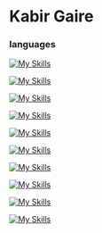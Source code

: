 # Kabir Gaire

### languages

[![My Skills](https://skillicons.dev/icons?i=html,css,js)](https://skillicons.dev)


[![My Skills](https://skillicons.dev/icons?i=nodejs)](https://skillicons.dev)


[![My Skills](https://skillicons.dev/icons?i=vue)](https://skillicons.dev)


[![My Skills](https://skillicons.dev/icons?i=php,laravel)](https://skillicons.dev)


[![My Skills](https://skillicons.dev/icons?i=java,spring)](https://skillicons.dev)


[![My Skills](https://skillicons.dev/icons?i=cs,dotnet)](https://skillicons.dev)


[![My Skills](https://skillicons.dev/icons?i=mysql,redis)](https://skillicons.dev)


[![My Skills](https://skillicons.dev/icons?i=bash,docker)](https://skillicons.dev)


[![My Skills](https://skillicons.dev/icons?i=aws,gcp)](https://skillicons.dev)


[![My Skills](https://skillicons.dev/icons?i=git,github)](https://skillicons.dev)
